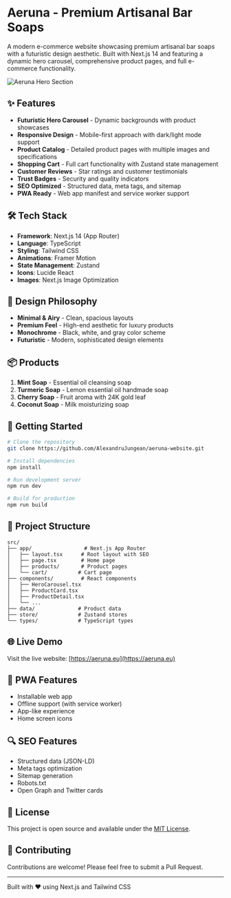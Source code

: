 # Aeruna - Premium Artisanal Bar Soaps

A modern e-commerce website showcasing premium artisanal bar soaps with a futuristic design aesthetic. Built with Next.js 14 and featuring a dynamic hero carousel, comprehensive product pages, and full e-commerce functionality.

![Aeruna Hero Section](public/images/og-image.jpg)

## ✨ Features

- **Futuristic Hero Carousel** - Dynamic backgrounds with product showcases
- **Responsive Design** - Mobile-first approach with dark/light mode support
- **Product Catalog** - Detailed product pages with multiple images and specifications
- **Shopping Cart** - Full cart functionality with Zustand state management
- **Customer Reviews** - Star ratings and customer testimonials
- **Trust Badges** - Security and quality indicators
- **SEO Optimized** - Structured data, meta tags, and sitemap
- **PWA Ready** - Web app manifest and service worker support

## 🛠️ Tech Stack

- **Framework**: Next.js 14 (App Router)
- **Language**: TypeScript
- **Styling**: Tailwind CSS
- **Animations**: Framer Motion
- **State Management**: Zustand
- **Icons**: Lucide React
- **Images**: Next.js Image Optimization

## 🎨 Design Philosophy

- **Minimal & Airy** - Clean, spacious layouts
- **Premium Feel** - High-end aesthetic for luxury products
- **Monochrome** - Black, white, and gray color scheme
- **Futuristic** - Modern, sophisticated design elements

## 📦 Products

1. **Mint Soap** - Essential oil cleansing soap
2. **Turmeric Soap** - Lemon essential oil handmade soap
3. **Cherry Soap** - Fruit aroma with 24K gold leaf
4. **Coconut Soap** - Milk moisturizing soap

## 🚀 Getting Started

```bash
# Clone the repository
git clone https://github.com/AlexandruJungean/aeruna-website.git

# Install dependencies
npm install

# Run development server
npm run dev

# Build for production
npm run build
```

## 📁 Project Structure

```
src/
├── app/                 # Next.js App Router
│   ├── layout.tsx      # Root layout with SEO
│   ├── page.tsx        # Home page
│   ├── products/       # Product pages
│   └── cart/          # Cart page
├── components/         # React components
│   ├── HeroCarousel.tsx
│   ├── ProductCard.tsx
│   ├── ProductDetail.tsx
│   └── ...
├── data/              # Product data
├── store/             # Zustand stores
└── types/             # TypeScript types
```

## 🌐 Live Demo

Visit the live website: [https://aeruna.eu](https://aeruna.eu)

## 📱 PWA Features

- Installable web app
- Offline support (with service worker)
- App-like experience
- Home screen icons

## 🔍 SEO Features

- Structured data (JSON-LD)
- Meta tags optimization
- Sitemap generation
- Robots.txt
- Open Graph and Twitter cards

## 📄 License

This project is open source and available under the [MIT License](LICENSE).

## 🤝 Contributing

Contributions are welcome! Please feel free to submit a Pull Request.

---

Built with ❤️ using Next.js and Tailwind CSS
